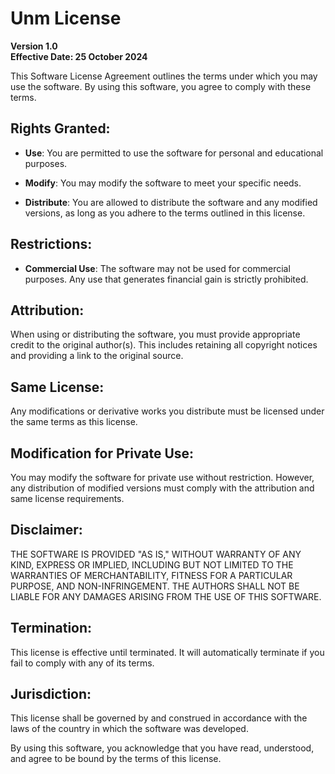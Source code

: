 # Unm License

**Version 1.0**  
**Effective Date: 25 October 2024**

This Software License Agreement outlines the terms under which you may use the software. By using this software, you agree to comply with these terms.

## Rights Granted:

- **Use**: You are permitted to use the software for personal and educational purposes.

- **Modify**: You may modify the software to meet your specific needs.

- **Distribute**: You are allowed to distribute the software and any modified versions, as long as you adhere to the terms outlined in this license.

## Restrictions:

- **Commercial Use**: The software may not be used for commercial purposes. Any use that generates financial gain is strictly prohibited.

## Attribution:

When using or distributing the software, you must provide appropriate credit to the original author(s). This includes retaining all copyright notices and providing a link to the original source.

## Same License:

Any modifications or derivative works you distribute must be licensed under the same terms as this license.

## Modification for Private Use:

You may modify the software for private use without restriction. However, any distribution of modified versions must comply with the attribution and same license requirements.

## Disclaimer:

THE SOFTWARE IS PROVIDED "AS IS," WITHOUT WARRANTY OF ANY KIND, EXPRESS OR IMPLIED, INCLUDING BUT NOT LIMITED TO THE WARRANTIES OF MERCHANTABILITY, FITNESS FOR A PARTICULAR PURPOSE, AND NON-INFRINGEMENT. THE AUTHORS SHALL NOT BE LIABLE FOR ANY DAMAGES ARISING FROM THE USE OF THIS SOFTWARE.

## Termination:

This license is effective until terminated. It will automatically terminate if you fail to comply with any of its terms.

## Jurisdiction:

This license shall be governed by and construed in accordance with the laws of the country in which the software was developed.

By using this software, you acknowledge that you have read, understood, and agree to be bound by the terms of this license.
